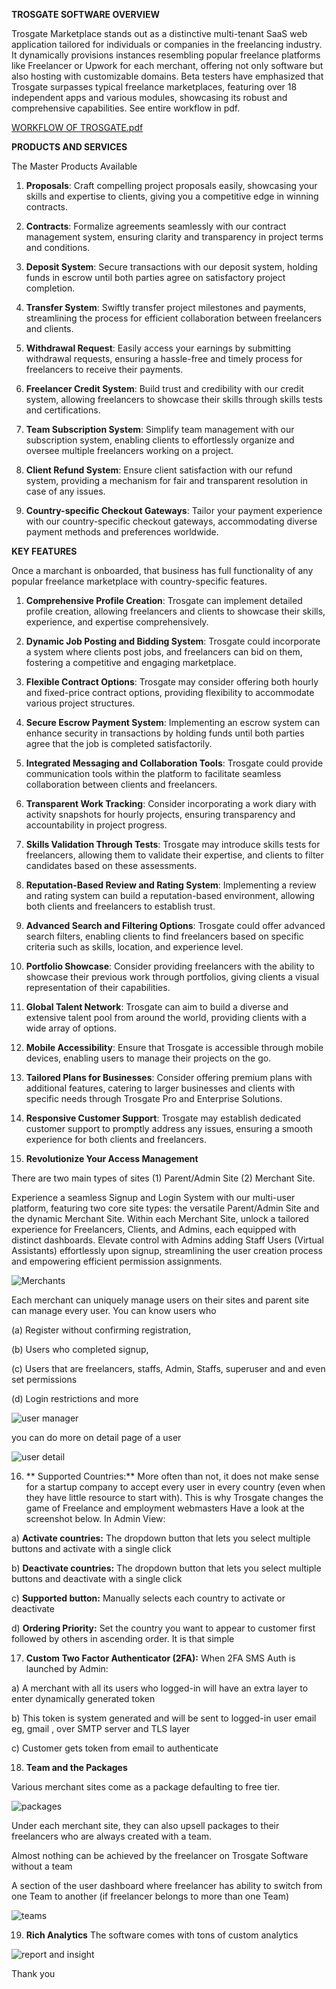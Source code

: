**TROSGATE SOFTWARE OVERVIEW**

Trosgate Marketplace stands out as a distinctive multi-tenant SaaS web application tailored for individuals or companies in the freelancing industry. It dynamically provisions instances resembling popular freelance platforms like Freelancer or Upwork for each merchant, offering not only software but also hosting with customizable domains. Beta testers have emphasized that Trosgate surpasses typical freelance marketplaces, featuring over 18 independent apps and various modules, showcasing its robust and comprehensive capabilities. See entire workflow in pdf.

[WORKFLOW OF TROSGATE.pdf](https://github.com/trosgate/trosgate-market/files/14018746/BETA.WORKFLOW.OF.TROSGATE.pdf)

**PRODUCTS AND SERVICES**

The Master Products Available

1. **Proposals**: Craft compelling project proposals easily, showcasing your skills and expertise to clients, giving you a competitive edge in winning contracts.

2. **Contracts**: Formalize agreements seamlessly with our contract management system, ensuring clarity and transparency in project terms and conditions.

3. **Deposit System**: Secure transactions with our deposit system, holding funds in escrow until both parties agree on satisfactory project completion.

4. **Transfer System**: Swiftly transfer project milestones and payments, streamlining the process for efficient collaboration between freelancers and clients.

5. **Withdrawal Request**: Easily access your earnings by submitting withdrawal requests, ensuring a hassle-free and timely process for freelancers to receive their payments.

6. **Freelancer Credit System**: Build trust and credibility with our credit system, allowing freelancers to showcase their skills through skills tests and certifications.

7. **Team Subscription System**: Simplify team management with our subscription system, enabling clients to effortlessly organize and oversee multiple freelancers working on a project.

8. **Client Refund System**: Ensure client satisfaction with our refund system, providing a mechanism for fair and transparent resolution in case of any issues.

9. **Country-specific Checkout Gateways**: Tailor your payment experience with our country-specific checkout gateways, accommodating diverse payment methods and preferences worldwide.

**KEY FEATURES**

Once a marchant is onboarded, that business has full functionality of any popular freelance marketplace with country-specific features. 

1. **Comprehensive Profile Creation**: Trosgate can implement detailed profile creation, allowing freelancers and clients to showcase their skills, experience, and expertise comprehensively.

2. **Dynamic Job Posting and Bidding System**: Trosgate could incorporate a system where clients post jobs, and freelancers can bid on them, fostering a competitive and engaging marketplace.

3. **Flexible Contract Options**: Trosgate may consider offering both hourly and fixed-price contract options, providing flexibility to accommodate various project structures.

4. **Secure Escrow Payment System**: Implementing an escrow system can enhance security in transactions by holding funds until both parties agree that the job is completed satisfactorily.

5. **Integrated Messaging and Collaboration Tools**: Trosgate could provide communication tools within the platform to facilitate seamless collaboration between clients and freelancers.

6. **Transparent Work Tracking**: Consider incorporating a work diary with activity snapshots for hourly projects, ensuring transparency and accountability in project progress.

7. **Skills Validation Through Tests**: Trosgate may introduce skills tests for freelancers, allowing them to validate their expertise, and clients to filter candidates based on these assessments.

8. **Reputation-Based Review and Rating System**: Implementing a review and rating system can build a reputation-based environment, allowing both clients and freelancers to establish trust.

9. **Advanced Search and Filtering Options**: Trosgate could offer advanced search filters, enabling clients to find freelancers based on specific criteria such as skills, location, and experience level.

10. **Portfolio Showcase**: Consider providing freelancers with the ability to showcase their previous work through portfolios, giving clients a visual representation of their capabilities.

11. **Global Talent Network**: Trosgate can aim to build a diverse and extensive talent pool from around the world, providing clients with a wide array of options.

12. **Mobile Accessibility**: Ensure that Trosgate is accessible through mobile devices, enabling users to manage their projects on the go.

13. **Tailored Plans for Businesses**: Consider offering premium plans with additional features, catering to larger businesses and clients with specific needs through Trosgate Pro and Enterprise Solutions.

14. **Responsive Customer Support**: Trosgate may establish dedicated customer support to promptly address any issues, ensuring a smooth experience for both clients and freelancers.

15. **Revolutionize Your Access Management**

There are two main types of sites (1) Parent/Admin Site (2) Merchant Site.

Experience a seamless Signup and Login System with our multi-user platform, featuring two core site types: the versatile Parent/Admin Site and the dynamic Merchant Site. Within each Merchant Site, unlock a tailored experience for Freelancers, Clients, and Admins, each equipped with distinct dashboards. Elevate control with Admins adding Staff Users (Virtual Assistants) effortlessly upon signup, streamlining the user creation process and empowering efficient permission assignments.

![Merchants](https://github.com/trosgate/trosgate-market/assets/90912936/b3895856-8e90-4a2f-a49d-8de86c925190)

Each merchant can uniquely manage users on their sites and parent site can manage every user. You can know users who 

(a) Register without confirming registration, 

(b) Users who completed signup, 

(c) Users that are freelancers, staffs, Admin, Staffs, superuser and
and even set permissions

(d) Login restrictions and more

![user manager](https://github.com/trosgate/trosgate-market/assets/90912936/6f348cd0-35e6-43b4-b0c3-1b6faa4336f0)

you can do more on detail page of a user

![user detail](https://github.com/trosgate/trosgate-market/assets/90912936/e743f4e9-6461-4818-82b3-266b837ab652)

16. ** Supported Countries:** More often than not, it does not make sense for a startup company to
accept every user in every country (even when they have little resource to start with). This is why
Trosgate changes the game of Freelance and employment webmasters
Have a look at the screenshot below. In Admin View:

a) **Activate countries:** The dropdown button that lets you select multiple buttons and
activate with a single click

b) **Deactivate countries:** The dropdown button that lets you select multiple buttons and
deactivate with a single click

c) **Supported button:** Manually selects each country to activate or deactivate

d) **Ordering Priority:** Set the country you want to appear to customer first followed by
others in ascending order. It is that simple

17. **Custom Two Factor Authenticator (2FA):** When 2FA SMS Auth is launched by Admin:

a) A merchant with all its users who logged-in will have an extra layer to enter dynamically generated token

b) This token is system generated and will be sent to logged-in user email eg, gmail , over
SMTP server and TLS layer

c) Customer gets token from email to authenticate

18. **Team and the Packages**

Various merchant sites come as a package defaulting to free tier. 

![packages](https://github.com/trosgate/trosgate-market/assets/90912936/77d895fe-2797-4e5c-af13-e0607faa4b29)

Under each merchant site, they can also upsell packages to their freelancers who are always created with a team. 

Almost nothing can be achieved by the freelancer on Trosgate Software without a team

A section of the user dashboard where freelancer has ability to switch from one Team to another
(if freelancer belongs to more than one Team)

![teams](https://github.com/trosgate/trosgate-market/assets/90912936/eea06a06-a0e6-4666-83fe-0e939174ecbd)

19. **Rich Analytics**
The software comes with tons of custom analytics

![report and insight](https://github.com/trosgate/trosgate-market/assets/90912936/72bdec62-078a-40e5-8a20-6f4655e1afcd)

Thank you


















